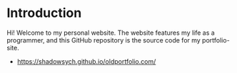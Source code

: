 # Introduction
Hi! Welcome to my personal website. The website features my life as a programmer, and this GitHub repository is the source
code for my portfolio-site.
- https://shadowsych.github.io/oldportfolio.com/
